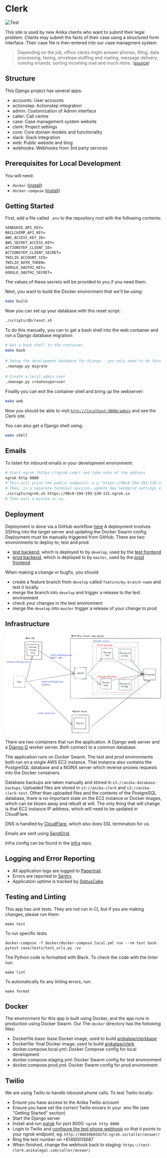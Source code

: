 # Clerk

![Test](https://github.com/AnikaLegal/clerk/workflows/Test/badge.svg?branch=develop)

This site is used by new Anika clients who want to submit their legal problem. Clients may submit the facts of their case using a structured form interface. Their case file is then entered into our case managment system.

> Depending on the job, office clerks might answer phones, filing, data processing, faxing, envelope stuffing and mailing, message delivery, running errands, sorting incoming mail and much more. ([source](https://www.snagajob.com/job-descriptions/office-clerk/))

## Structure

This Django project has several apps:

- accounts: User accounts
- actionstep: Actionstep integration
- admin: Customization of Admin interface
- caller: Call centre
- case: Case management system website
- clerk: Project settings
- core: Core domain models and functionality
- slack: Slack integration
- web: Public website and blog
- webhooks: Webhooks from 3rd party services

## Prerequisites for Local Development

You will need:

- `docker` ([install](https://docs.docker.com/install/#supported-platforms))
- `docker-compose` ([install](https://docs.docker.com/compose/install/))

## Getting Started

First, add a file called `.env` to the repository root with the following contents:

```text
SENDGRID_API_KEY=
MAILCHIMP_API_KEY=
AWS_ACCESS_KEY_ID=
AWS_SECRET_ACCESS_KEY=
ACTIONSTEP_CLIENT_ID=
ACTIONSTEP_CLIENT_SECRET=
TWILIO_ACCOUNT_SID=
TWILIO_AUTH_TOKEN=
GOOGLE_OAUTH2_KEY=
GOOGLE_OAUTH2_SECRET=
```

The values of these secrets will be provided to you if you need them.

Next, you want to build the Docker environment that we'll be using:

```bash
make build
```

Now you can set up your database with this reset script:

```bash
./scripts/db/reset.sh
```

To do this manually, you can to get a bash shell into the web container and run a Django database migration:

```bash
# Get a bash shell in the container
make bash

# Setup the development database for Django - you only need to do this once.
./manage.py migrate

# Create a local admin user
./manage.py createsuperuser
```

Finallly you can exit the container shell and bring up the webserver:

```bash
make web
```

Now you should be able to visit [`http://localhost:8000/admin`](http://localhost:8000/admin) and see the Clerk site.

You can also get a Django shell using:

```bash
make shell
```

## Emails

To listen for inbound emails in your development environment:

```bash
# Start ngrok (https://ngrok.com/) and take note of the address
ngrok http 8000
# This will print the public endpoint, e.g "https://90c8-194-193-130-131.ngrok.io"
# Then, in a separate terminal session, update dev Sendgrid settings via API
./scripts/ngrok.sh https://90c8-194-193-130-131.ngrok.io
# Then wait a minute or so.
```

## Deployment

Deployment is done via a GitHub workflow [here](https://github.com/AnikaLegal/clerk/actions?query=workflow%3ADeploy.) A deployment involves SSHing into the target server and updating the Docker Swarm config. Deployment must be manually triggered from GitHub. There are two environments to deploy to, test and prod:

- [test backend](https://test-clerk.anikalegal.com/admin), which is deployed to by `develop`, used by the [test frontend](https://test-repairs.anikalegal.com)
- [prod backend](https://clerk.anikalegal.com/admin), which is deployed to by `master`, used by the [prod frontend](https://repairs.anikalegal.com)

When making a change or bugfix, you should:

- create a feature branch from `develop` called `feature/my-branch-name` and test it locally
- merge the branch into `develop` and trigger a release to the test environment
- check your changes in the test environment
- merge the `develop` into `master` trigger a release of your change to prod

## Infrastructure

![infra](docs/infra.png)

There are two containers that run the application. A Django web server and a [Django Q](https://django-q.readthedocs.io/en/latest/) worker server. Both connect to a common database.

The application runs on Docker Swarm. The test and prod environments both run on a single AWS EC2 instance. That instance also contains the PostgreSQL database and a NGINX server which reverse proxies requests into the Docker containers.

Database backups are taken manually and stored in `s3://anika-database-backups`. Uploaded files are stored in `s3://anika-clerk` and `s3://anika-clerk-test`. Other than uploaded files and the contents of the PostgreSQL database, there is no important state on the EC2 instance or Docker images, which can be blown away and rebuilt at will. The only thing that will change is that EC2 instance IP address, which will need to be updated in CloudFlare.

DNS is handled by [CloudFlare](https://dash.cloudflare.com/7de9e8b83e7f8e80bdb5f40ec9e0ef22/anikalegal.com/dns), which also does SSL termination for us.

Emails are sent using [SendGrid](https://app.sendgrid.com).

Infra config can be found in the [infra](https://github.com/AnikaLegal/infra) repo.

## Logging and Error Reporting

- All application logs are logged to [Papertrail](https://papertrailapp.com/systems/Clerk/events).
- Errors are reported to [Sentry](https://sentry.io/organizations/anika-legal/projects/).
- Application uptime is tracked by [StatusCake](https://app.statuscake.com/YourStatus.php).

## Testing and Linting

This app has unit tests. They are not run in CI, but if you are making changes, please run them:

```
make test
```

To run specific tests

```
docker-compose -f docker/docker-compose.local.yml run --rm test bash
pytest case/tests/test_urls.py -vv
```

The Python code is formatted with Black. To check the code with the linter run:

```
make lint
```

To automatically fix any linting errors, run:

```
make format
```

## Docker

The environment for this app is built using Docker, and the app runs in production using Docker Swarm. Our The `docker` directory has the following files:

- Dockerfile.base: base Docker image, used to build [anikalaw/clerkbase](https://hub.docker.com/repository/docker/anikalaw/clerkbase)
- Dockerfile: final Docker image, used to build [anikalaw/clerk](https://hub.docker.com/repository/docker/anikalaw/clerk)
- docker.compose.local.yml: Docker Compose config for local development
- docker.compose.staging.yml: Docker Swarm config for test environment
- docker.compose.prod.yml: Docker Swarm config for prod environment

## Twilio

We are using Twilio to handle inbound phone calls. To test Twilio locally:

- Ensure you have access to the Anika Twilio account
- Ensure you have set the correct Twilio envars in your .env file (see "Getting Started" section)
- Start the Django server
- Install and run [ngrok](https://ngrok.com/) for port 8000: `ngrok http 8000`
- Login to Twilio and [configure the test phone webhook](https://www.twilio.com/console/phone-numbers/PN5ab5df1280aa1456035801dd1a25824a) so that it points to your ngrok endpoint, eg. `http://88b59b03d2fd.ngrok.io/caller/answer/`
- Ring the test number on +61480015687
- When finished, change the webhook back to staging: `https://test-clerk.anikalegal.com/caller/answer/`
